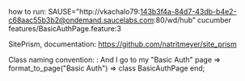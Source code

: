 how to run:
    SAUSE="http://vkachalo79:143b3f4a-84d7-43db-b4e2-c68aac55b3b2@ondemand.saucelabs.com:80/wd/hub” cucumber features/BasicAuthPage.feature:3

SitePrism, documentation:
    https://github.com/natritmeyer/site_prism

Class naming convention:
   :  And I go to my "Basic Auth" page
   =>  format_to_page("Basic Auth") => class BasicAuthPage end;
